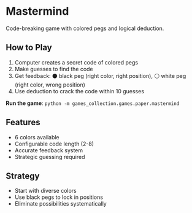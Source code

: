 # Mastermind

Code-breaking game with colored pegs and logical deduction.

## How to Play

1. Computer creates a secret code of colored pegs
1. Make guesses to find the code
1. Get feedback: ⚫ black peg (right color, right position), ⚪ white peg (right color, wrong position)
1. Use deduction to crack the code within 10 guesses

**Run the game**: `python -m games_collection.games.paper.mastermind`

## Features

- 6 colors available
- Configurable code length (2-8)
- Accurate feedback system
- Strategic guessing required

## Strategy

- Start with diverse colors
- Use black pegs to lock in positions
- Eliminate possibilities systematically
